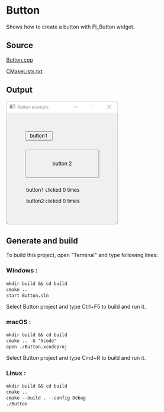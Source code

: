 # Button

Shows how to create a button with Fl_Button widget.

## Source

[Button.cpp](Button.cpp)

[CMakeLists.txt](CMakeLists.txt)

## Output

![output](../../../docs/Pictures/Examples/Button.png)

## Generate and build

To build this project, open "Terminal" and type following lines:

### Windows :

``` shell
mkdir build && cd build
cmake .. 
start Button.sln
```

Select Button project and type Ctrl+F5 to build and run it.

### macOS :

``` shell
mkdir build && cd build
cmake .. -G "Xcode"
open ./Button.xcodeproj
```

Select Button project and type Cmd+R to build and run it.

### Linux :

``` shell
mkdir build && cd build
cmake .. 
cmake --build . --config Debug
./Button
```
